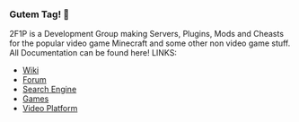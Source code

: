 ### Gutem Tag! 👋


2F1P is a Development Group making Servers, Plugins, Mods and Cheasts for the popular video game Minecraft and some other non video game stuff.
All Documentation can be found here! 
LINKS:
- [Wiki](https://wiki.2f1p.com)
- [Forum](https://forum.2f1p.com)
- [Search Engine](https://search.2f1p.com)
- [Games](https://games.2f1p.com)
- [Video Platform](https://foxtube.2f1p.com)
<!--

**Here are some ideas to get you started:**

🙋‍♀️ A short introduction - what is your organization all about?
🌈 Contribution guidelines - how can the community get involved?
👩‍💻 Useful resources - where can the community find your docs? Is there anything else the community should know?
🍿 Fun facts - what does your team eat for breakfast?
🧙 Remember, you can do mighty things with the power of [Markdown](https://docs.github.com/github/writing-on-github/getting-started-with-writing-and-formatting-on-github/basic-writing-and-formatting-syntax)
-->

